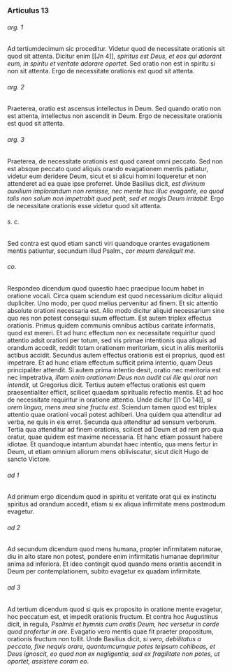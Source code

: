 ### Articulus 13

###### arg. 1
Ad tertiumdecimum sic proceditur. Videtur quod de necessitate orationis sit quod sit attenta. Dicitur enim [[Jn 4]], *spiritus est Deus, et eos qui adorant eum, in spiritu et veritate adorare oportet*. Sed oratio non est in spiritu si non sit attenta. Ergo de necessitate orationis est quod sit attenta.

###### arg. 2
Praeterea, oratio est ascensus intellectus in Deum. Sed quando oratio non est attenta, intellectus non ascendit in Deum. Ergo de necessitate orationis est quod sit attenta.

###### arg. 3
Praeterea, de necessitate orationis est quod careat omni peccato. Sed non est absque peccato quod aliquis orando evagationem mentis patiatur, videtur eum deridere Deum, sicut et si alicui homini loqueretur et non attenderet ad ea quae ipse proferret. Unde Basilius dicit, *est divinum auxilium implorandum non remisse, nec mente huc illuc evagante, eo quod talis non solum non impetrabit quod petit, sed et magis Deum irritabit*. Ergo de necessitate orationis esse videtur quod sit attenta.

###### s. c.
Sed contra est quod etiam sancti viri quandoque orantes evagationem mentis patiuntur, secundum illud Psalm., *cor meum dereliquit me*.

###### co.
Respondeo dicendum quod quaestio haec praecipue locum habet in oratione vocali. Circa quam sciendum est quod necessarium dicitur aliquid dupliciter. Uno modo, per quod melius pervenitur ad finem. Et sic attentio absolute orationi necessaria est. Alio modo dicitur aliquid necessarium sine quo res non potest consequi suum effectum. Est autem triplex effectus orationis. Primus quidem communis omnibus actibus caritate informatis, quod est mereri. Et ad hunc effectum non ex necessitate requiritur quod attentio adsit orationi per totum, sed vis primae intentionis qua aliquis ad orandum accedit, reddit totam orationem meritoriam, sicut in aliis meritoriis actibus accidit. Secundus autem effectus orationis est ei proprius, quod est impetrare. Et ad hunc etiam effectum sufficit prima intentio, quam Deus principaliter attendit. Si autem prima intentio desit, oratio nec meritoria est nec impetrativa, *illam enim orationem Deus non audit cui ille qui orat non intendit*, ut Gregorius dicit. Tertius autem effectus orationis est quem praesentialiter efficit, scilicet quaedam spiritualis refectio mentis. Et ad hoc de necessitate requiritur in oratione attentio. Unde dicitur [[1 Co 14]], *si orem lingua, mens mea sine fructu est*. Sciendum tamen quod est triplex attentio quae orationi vocali potest adhiberi. Una quidem qua attenditur ad verba, ne quis in eis erret. Secunda qua attenditur ad sensum verborum. Tertia qua attenditur ad finem orationis, scilicet ad Deum et ad rem pro qua oratur, quae quidem est maxime necessaria. Et hanc etiam possunt habere idiotae. Et quandoque intantum abundat haec intentio, qua mens fertur in Deum, ut etiam omnium aliorum mens obliviscatur, sicut dicit Hugo de sancto Victore.

###### ad 1
Ad primum ergo dicendum quod in spiritu et veritate orat qui ex instinctu spiritus ad orandum accedit, etiam si ex aliqua infirmitate mens postmodum evagetur.

###### ad 2
Ad secundum dicendum quod mens humana, propter infirmitatem naturae, diu in alto stare non potest, pondere enim infirmitatis humanae deprimitur anima ad inferiora. Et ideo contingit quod quando mens orantis ascendit in Deum per contemplationem, subito evagetur ex quadam infirmitate.

###### ad 3
Ad tertium dicendum quod si quis ex proposito in oratione mente evagetur, hoc peccatum est, et impedit orationis fructum. Et contra hoc Augustinus dicit, in regula, *Psalmis et hymnis cum oratis Deum, hoc versetur in corde quod profertur in ore*. Evagatio vero mentis quae fit praeter propositum, orationis fructum non tollit. Unde Basilius dicit, *si vero, debilitatus a peccato, fixe nequis orare, quantumcumque potes teipsum cohibeas, et Deus ignoscit, eo quod non ex negligentia, sed ex fragilitate non potes, ut oportet, assistere coram eo*.

